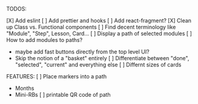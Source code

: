 TODOS:

[X] Add eslint
[ ] Add prettier and hooks
[ ] Add react-fragment?
[X] Clean up Class vs. Functional components
[ ] Find decent terminology like "Module", "Step", Lesson, Card...
[ ] Display a path of selected modules
[ ] How to add modules to paths?
  - maybe add fast buttons directly from the top level UI?
  - Skip the notion of a "basket" entirely
[ ] Differentiate between "done", "selected", "current" and everything else
[ ] Differnt sizes of cards


FEATURES:
[ ] Place markers into a path
  - Months
  - Mini-RBs
[ ] printable QR code of path


